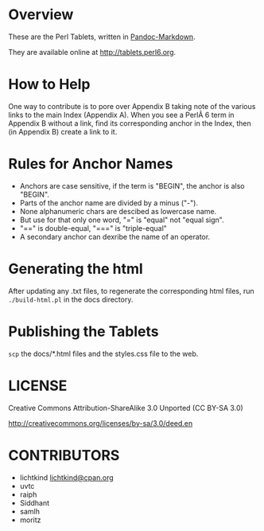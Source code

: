 Overview
========

These are the Perl Tablets, written in 
[Pandoc-Markdown](http://johnmacfarlane.net/pandoc/).

They are available online at <http://tablets.perl6.org>.


How to Help
===========

One way to contribute is to pore over Appendix B taking note of the
various links to the main Index (Appendix A). When you see a PerlÂ 6
term in Appendix B without a link, find its corresponding anchor in
the Index, then (in Appendix B) create a link to it.


Rules for Anchor Names
======================

* Anchors are case sensitive, if the term is "BEGIN", the anchor is also "BEGIN".
* Parts of the anchor name are divided by a minus ("-").
* None alphanumeric chars are descibed as lowercase name.
* But use for that only one word, "=" is "equal" not "equal sign".
* "==" is double-equal, "===" is "triple-equal"
* A secondary anchor can dexribe the name of an operator.


Generating the html
===================

After updating any .txt files, to regenerate the corresponding html
files, run `./build-html.pl` in the docs directory.



Publishing the Tablets
======================

`scp` the docs/*.html files and the styles.css file to the web.


LICENSE
=======

Creative Commons Attribution-ShareAlike 3.0 Unported (CC BY-SA 3.0) 

http://creativecommons.org/licenses/by-sa/3.0/deed.en

CONTRIBUTORS
============

* lichtkind <lichtkind@cpan.org>
* uvtc
* raiph
* Siddhant
* samlh
* moritz

